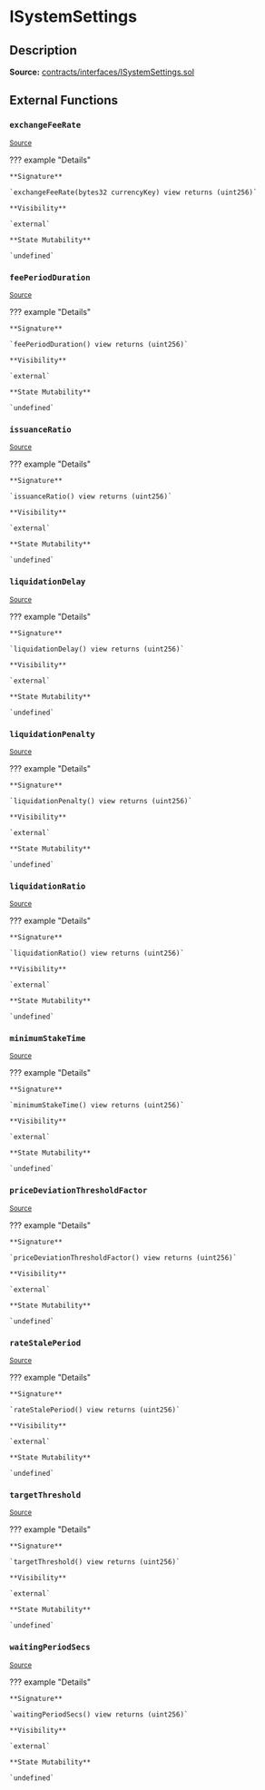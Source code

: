 # ISystemSettings

## Description

**Source:** [contracts/interfaces/ISystemSettings.sol](https://github.com/Synthetixio/synthetix/tree/v2.39.4/contracts/interfaces/ISystemSettings.sol)

## External Functions

### `exchangeFeeRate`

<sub>[Source](https://github.com/Synthetixio/synthetix/tree/v2.39.4/contracts/interfaces/ISystemSettings.sol#L25)</sub>

??? example "Details"

    **Signature**

    `exchangeFeeRate(bytes32 currencyKey) view returns (uint256)`

    **Visibility**

    `external`

    **State Mutability**

    `undefined`

### `feePeriodDuration`

<sub>[Source](https://github.com/Synthetixio/synthetix/tree/v2.39.4/contracts/interfaces/ISystemSettings.sol#L13)</sub>

??? example "Details"

    **Signature**

    `feePeriodDuration() view returns (uint256)`

    **Visibility**

    `external`

    **State Mutability**

    `undefined`

### `issuanceRatio`

<sub>[Source](https://github.com/Synthetixio/synthetix/tree/v2.39.4/contracts/interfaces/ISystemSettings.sol#L11)</sub>

??? example "Details"

    **Signature**

    `issuanceRatio() view returns (uint256)`

    **Visibility**

    `external`

    **State Mutability**

    `undefined`

### `liquidationDelay`

<sub>[Source](https://github.com/Synthetixio/synthetix/tree/v2.39.4/contracts/interfaces/ISystemSettings.sol#L17)</sub>

??? example "Details"

    **Signature**

    `liquidationDelay() view returns (uint256)`

    **Visibility**

    `external`

    **State Mutability**

    `undefined`

### `liquidationPenalty`

<sub>[Source](https://github.com/Synthetixio/synthetix/tree/v2.39.4/contracts/interfaces/ISystemSettings.sol#L21)</sub>

??? example "Details"

    **Signature**

    `liquidationPenalty() view returns (uint256)`

    **Visibility**

    `external`

    **State Mutability**

    `undefined`

### `liquidationRatio`

<sub>[Source](https://github.com/Synthetixio/synthetix/tree/v2.39.4/contracts/interfaces/ISystemSettings.sol#L19)</sub>

??? example "Details"

    **Signature**

    `liquidationRatio() view returns (uint256)`

    **Visibility**

    `external`

    **State Mutability**

    `undefined`

### `minimumStakeTime`

<sub>[Source](https://github.com/Synthetixio/synthetix/tree/v2.39.4/contracts/interfaces/ISystemSettings.sol#L27)</sub>

??? example "Details"

    **Signature**

    `minimumStakeTime() view returns (uint256)`

    **Visibility**

    `external`

    **State Mutability**

    `undefined`

### `priceDeviationThresholdFactor`

<sub>[Source](https://github.com/Synthetixio/synthetix/tree/v2.39.4/contracts/interfaces/ISystemSettings.sol#L7)</sub>

??? example "Details"

    **Signature**

    `priceDeviationThresholdFactor() view returns (uint256)`

    **Visibility**

    `external`

    **State Mutability**

    `undefined`

### `rateStalePeriod`

<sub>[Source](https://github.com/Synthetixio/synthetix/tree/v2.39.4/contracts/interfaces/ISystemSettings.sol#L23)</sub>

??? example "Details"

    **Signature**

    `rateStalePeriod() view returns (uint256)`

    **Visibility**

    `external`

    **State Mutability**

    `undefined`

### `targetThreshold`

<sub>[Source](https://github.com/Synthetixio/synthetix/tree/v2.39.4/contracts/interfaces/ISystemSettings.sol#L15)</sub>

??? example "Details"

    **Signature**

    `targetThreshold() view returns (uint256)`

    **Visibility**

    `external`

    **State Mutability**

    `undefined`

### `waitingPeriodSecs`

<sub>[Source](https://github.com/Synthetixio/synthetix/tree/v2.39.4/contracts/interfaces/ISystemSettings.sol#L9)</sub>

??? example "Details"

    **Signature**

    `waitingPeriodSecs() view returns (uint256)`

    **Visibility**

    `external`

    **State Mutability**

    `undefined`
